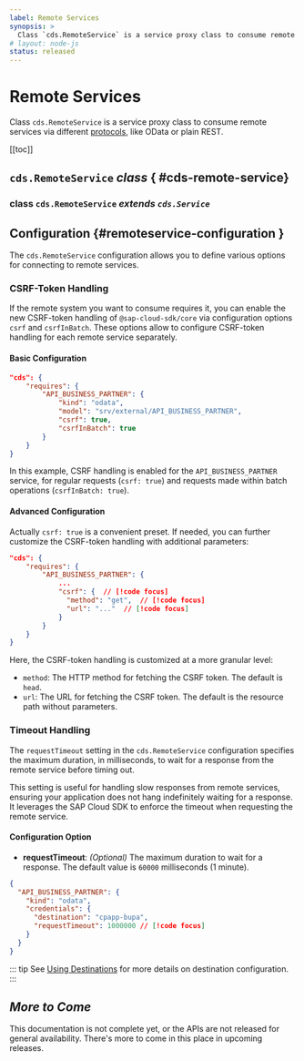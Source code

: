 ```yaml
---
label: Remote Services
synopsis: >
  Class `cds.RemoteService` is a service proxy class to consume remote services via different [protocols](/node.js/cds-serve#cds-protocols), like OData or plain REST.
# layout: node-js
status: released
---
```


# Remote Services <Concept />

Class `cds.RemoteService` is a service proxy class to consume remote services via different [protocols](/node.js/cds-serve#cds-protocols), like OData or plain REST.

[[toc]]

<!--- % include links-for-node.md %} -->
<!--- % include _chapters toc="2,3" %} -->

<!--- % assign srv = '<span style="color:grey">&#8627; </span>' %} -->
<!--- % assign srv = '<span style="color:grey">srv</span>' %} -->


## `cds.RemoteService`  <i>  class </i> { #cds-remote-service}

### class `cds.RemoteService` <i>  extends `cds.Service` </i>

## Configuration {#remoteservice-configuration }
[remoteservice configuration]: #remoteservice-configuration

The `cds.RemoteService` configuration allows you to define various options for connecting to remote services.

<!--- % assign tx = '<span style="color:grey">srv</span>' %} -->



### CSRF-Token Handling

If the remote system you want to consume requires it, you can enable the new CSRF-token handling of `@sap-cloud-sdk/core` via configuration options `csrf` and `csrfInBatch`. These options allow to configure CSRF-token handling for each remote service separately.

#### Basic Configuration

```json
"cds": {
    "requires": {
        "API_BUSINESS_PARTNER": {
            "kind": "odata",
            "model": "srv/external/API_BUSINESS_PARTNER",
            "csrf": true,
            "csrfInBatch": true
        }
    }
}
```

In this example, CSRF handling is enabled for the `API_BUSINESS_PARTNER` service, for regular requests (`csrf: true`) and requests made within batch operations (`csrfInBatch: true`).

#### Advanced Configuration

Actually `csrf: true` is a convenient preset. If needed, you can further customize the CSRF-token handling with additional parameters:

```json
"cds": {
    "requires": {
        "API_BUSINESS_PARTNER": {
            ...
            "csrf": {  // [!code focus]
              "method": "get",  // [!code focus]
              "url": "..."  // [!code focus]
            }
        }
    }
}
```

Here, the CSRF-token handling is customized at a more granular level:

 - `method`: The HTTP method for fetching the CSRF token. The default is `head`.
 - `url`: The URL for fetching the CSRF token. The default is the resource path without parameters.

### Timeout Handling

The `requestTimeout` setting in the `cds.RemoteService` configuration specifies the maximum duration, in milliseconds,
to wait for a response from the remote service before timing out.

This setting is useful for handling slow responses from remote services, ensuring your application does not hang
indefinitely waiting for a response. It leverages the SAP Cloud SDK to enforce the timeout when requesting the
remote service.

#### Configuration Option

- **requestTimeout**: *(Optional)* The maximum duration to wait for a response. The default value is `60000`
milliseconds (1 minute).

```json
{
  "API_BUSINESS_PARTNER": {
    "kind": "odata",
    "credentials": {
      "destination": "cpapp-bupa",
      "requestTimeout": 1000000 // [!code focus]
    }
  }
}
```

::: tip
See [Using Destinations](../guides/using-services#using-destinations) for more details on destination configuration.
:::

##  <i>  More to Come </i>

This documentation is not complete yet, or the APIs are not released for general availability. There's more to come in this place in upcoming releases.
